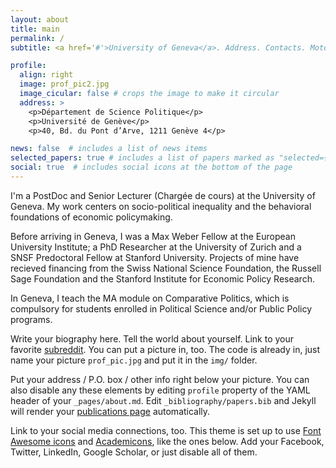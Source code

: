 ```yaml
---
layout: about
title: main
permalink: /
subtitle: <a href='#'>University of Geneva</a>. Address. Contacts. Moto. Etc.

profile:
  align: right
  image: prof_pic2.jpg
  image_cicular: false # crops the image to make it circular
  address: >
    <p>Département de Science Politique</p>
    <p>Université de Genève</p>
    <p>40, Bd. du Pont d’Arve, 1211 Genève 4</p>

news: false  # includes a list of news items
selected_papers: true # includes a list of papers marked as "selected={true}"
social: true  # includes social icons at the bottom of the page
---
```


I'm a PostDoc and Senior Lecturer (Chargée de cours) at the University of Geneva. My work centers on socio-political inequality and the behavioral foundations of economic policymaking.

Before arriving in Geneva, I was a Max Weber Fellow at the European University Institute; a PhD Researcher at the University of Zurich and a SNSF Predoctoral Fellow at Stanford University. Projects of mine have recieved financing from the Swiss National Science Foundation, the Russell Sage Foundation and the Stanford Institute for Economic Policy Research.

In Geneva, I teach the MA module on Comparative Politics, which is compulsory for students enrolled in Political Science and/or Public Policy programs.

Write your biography here. Tell the world about yourself. Link to your favorite [subreddit](http://reddit.com). You can put a picture in, too. The code is already in, just name your picture `prof_pic.jpg` and put it in the `img/` folder.

Put your address / P.O. box / other info right below your picture. You can also disable any these elements by editing `profile` property of the YAML header of your `_pages/about.md`. Edit `_bibliography/papers.bib` and Jekyll will render your [publications page](/al-folio/publications/) automatically.

Link to your social media connections, too. This theme is set up to use [Font Awesome icons](http://fortawesome.github.io/Font-Awesome/) and [Academicons](https://jpswalsh.github.io/academicons/), like the ones below. Add your Facebook, Twitter, LinkedIn, Google Scholar, or just disable all of them.
